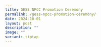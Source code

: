 ```yaml
---
title: GESS NPCC Promotion Ceremony
permalink: /gess-npcc-promotion-ceremony/
date: 2024-10-01
layout: post
description: ""
image: ""
variant: tiptap
---
```

